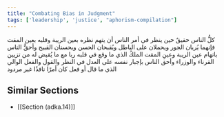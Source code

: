 ```yaml
---
title: "Combating Bias in Judgment"
tags: ['leadership', 'justice', "aphorism-compilation"]
---
```


 كلُّ الناس حقيقٌ حين ينظر في أمر الناس أن يتهم نظره بعين الريبة وقلبه بعين المقت فإنهما يُريان الجور ويحملان على الباطل ويُقبحان الحسن ويحسنان القبيح وأحقُّ الناس باتهام عين الريبة وعينِ المقت الملكُ الذي ما وقع في قلبه ربا مع ما يُقيض له من تزيين القرناء والوزراء وأحق الناس بإجبار نفسه على العدل في النظر والقول والفعل الوالي الذي ما قال أو فعل كان أمرًا نافذًا غير مردود

## Similar Sections
- [[Section (adka.14)]]
